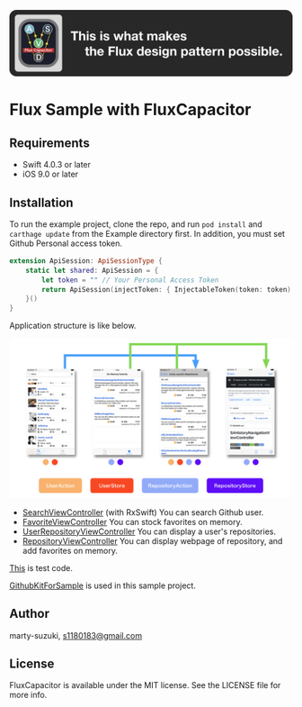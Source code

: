 ![Logo](../../Images/Logo.png)

# Flux Sample with FluxCapacitor

## Requirements

- Swift 4.0.3 or later
- iOS 9.0 or later

## Installation

To run the example project, clone the repo, and run `pod install` and `carthage update` from the Example directory first. In addition, you must set Github Personal access token.

```swift
extension ApiSession: ApiSessionType {
    static let shared: ApiSession = {
        let token = "" // Your Personal Access Token
        return ApiSession(injectToken: { InjectableToken(token: token) })
    }()
}
```

Application structure is like below.

![flux_image](../../Images/flux_image.png)

- [SearchViewController](./FluxCapacitorSample/Sources/UI/Search) (with RxSwift) You can search Github user.
- [FavoriteViewController](./FluxCapacitorSample/Sources/UI/Favorite) You can stock favorites on memory.
- [UserRepositoryViewController](./FluxCapacitorSample/Sources/UI/UserRepository) You can display a user's repositories.
- [RepositoryViewController](./FluxCapacitorSample/Sources/UI/Repository) You can display webpage of repository, and add favorites on memory.

[This](./FluxCapacitorSampleTests) is test code.

[GithubKitForSample](https://github.com/marty-suzuki/GithubKitForSample) is used in this sample project.

## Author

marty-suzuki, s1180183@gmail.com

## License

FluxCapacitor is available under the MIT license. See the LICENSE file for more info.
